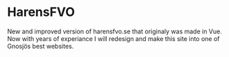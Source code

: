 # HarensFVO
New and improved version of harensfvo.se that originaly was made in Vue. Now with years of experiance I will redesign and make this site into one of Gnosjös best websites.

